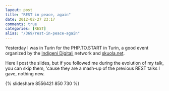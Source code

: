 ```yaml
---
layout: post
title: "REST in peace, again"
date: 2012-02-27 23:17
comments: true
categories: [REST]
alias: "/369/rest-in-peace-again"
---
```


Yesterday I was in Turin for the PHP.TO.START in Turin, a good event organized by the [Indigeni Digitali](http://blog.indigenidigitali.com/) network and [skuola.net](http://www.skuola.net/).
<!-- more -->

Here I post the slides, but if you followed me during the evolution of my talk, you can skip them, 'cause they are a mash-up of the previous REST talks I gave, nothing new.

{% slideshare 8556421 850 730 %}
